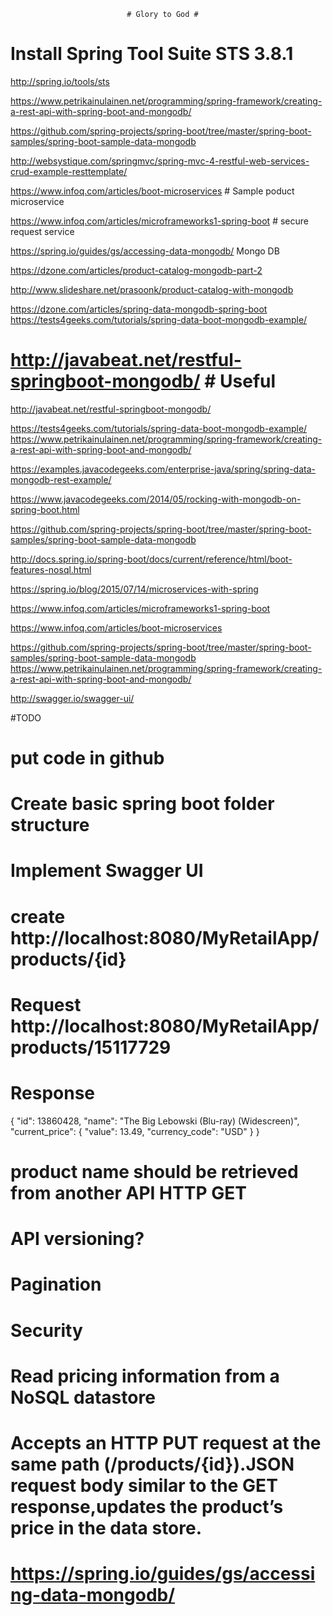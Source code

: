                               # Glory to God #
                              
# Install Spring Tool Suite STS 3.8.1
http://spring.io/tools/sts

https://www.petrikainulainen.net/programming/spring-framework/creating-a-rest-api-with-spring-boot-and-mongodb/

https://github.com/spring-projects/spring-boot/tree/master/spring-boot-samples/spring-boot-sample-data-mongodb

http://websystique.com/springmvc/spring-mvc-4-restful-web-services-crud-example-resttemplate/

https://www.infoq.com/articles/boot-microservices  # Sample poduct microservice

https://www.infoq.com/articles/microframeworks1-spring-boot  # secure request service


https://spring.io/guides/gs/accessing-data-mongodb/  Mongo DB

https://dzone.com/articles/product-catalog-mongodb-part-2

http://www.slideshare.net/prasoonk/product-catalog-with-mongodb

https://dzone.com/articles/spring-data-mongodb-spring-boot
https://tests4geeks.com/tutorials/spring-data-boot-mongodb-example/

# http://javabeat.net/restful-springboot-mongodb/  # Useful
http://javabeat.net/restful-springboot-mongodb/

https://tests4geeks.com/tutorials/spring-data-boot-mongodb-example/
https://www.petrikainulainen.net/programming/spring-framework/creating-a-rest-api-with-spring-boot-and-mongodb/

https://examples.javacodegeeks.com/enterprise-java/spring/spring-data-mongodb-rest-example/

https://www.javacodegeeks.com/2014/05/rocking-with-mongodb-on-spring-boot.html

https://github.com/spring-projects/spring-boot/tree/master/spring-boot-samples/spring-boot-sample-data-mongodb

http://docs.spring.io/spring-boot/docs/current/reference/html/boot-features-nosql.html


https://spring.io/blog/2015/07/14/microservices-with-spring

https://www.infoq.com/articles/microframeworks1-spring-boot



https://www.infoq.com/articles/boot-microservices

https://github.com/spring-projects/spring-boot/tree/master/spring-boot-samples/spring-boot-sample-data-mongodb
https://www.petrikainulainen.net/programming/spring-framework/creating-a-rest-api-with-spring-boot-and-mongodb/


http://swagger.io/swagger-ui/


#TODO
# put code in github
# Create basic spring boot folder structure
# Implement Swagger UI
# create http://localhost:8080/MyRetailApp/products/{id}
# Request http://localhost:8080/MyRetailApp/products/15117729
# Response 
{
  "id": 13860428,
  "name": "The Big Lebowski (Blu-ray) (Widescreen)",
  "current_price": {
    "value": 13.49,
    "currency_code": "USD"
  }
}

# product name should be retrieved from another API HTTP GET 
# API versioning?
# Pagination 
# Security
# Read pricing information from a NoSQL datastore
# Accepts an HTTP PUT request at the same path (/products/{id}).JSON   request body similar to the GET response,updates the product’s price in the data store.
# https://spring.io/guides/gs/accessing-data-mongodb/



